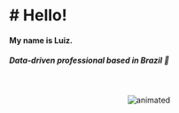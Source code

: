 

<p align="left">
  <h1>
    # Hello!
    <h4>
     My name is Luiz. <h5>Data-driven professional based in Brazil 🌱</h5>
    </h4>
    <br>
  </h1>
</p>
<p align="left">
</p>
<center>
<img src="https://user-images.githubusercontent.com/87837854/166164046-1238b8f9-e59c-4096-83b5-c777ec7cf562.gif" alt="animated">
</center>

